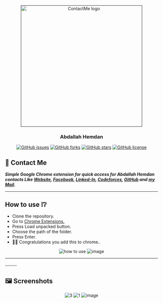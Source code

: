 <p align="center">
  <a href="" rel="noopener">
 <img width=400px  src="https://github.com/AbdallahHemdan/ContactMe/blob/master/Screenshots/4.png" alt="ContactMe logo"></a>
</p>

<h3 align="center">Abdallah Hemdan</h3>

<div align="center">

[![GitHub issues](https://img.shields.io/github/issues/AbdallahHemdan/ContactMe)](https://github.com/AbdallahHemdan/ContactMe/issues)
[![GitHub forks](https://img.shields.io/github/forks/AbdallahHemdan/ContactMe)](https://github.com/AbdallahHemdan/ContactMe/network)
[![GitHub stars](https://img.shields.io/github/stars/AbdallahHemdan/ContactMe)](https://github.com/AbdallahHemdan/ContactMe/stargazers)
[![GitHub license](https://img.shields.io/github/license/AbdallahHemdan/ContactMe)](https://github.com/AbdallahHemdan/ContactMe/blob/master/LICENSE)

</div>

## 🔗 Contact Me 

**_Simple Google Chrome extension for quick access for Abdallah Hemdan contacts Like [Website](https://abdallahhemdan.github.io/), [Facebook](https://www.facebook.com/profile.php?id=100009270028400), [Linked-In](https://www.linkedin.com/in/abdallah-a-hemdan-4a94a614a/), [Codeforces](https://codeforces.com/profile/AbdallahHemdan), [GitHub](https://github.com/AbdallahHemdan) and [my Mail](mailto:abdallah.ahmed.hemdan@gmail.com)._** <br>

<hr>


## How to use ❕❔
- Clone the repository.
- Go to [Chrome Extensions.](chrome://extensions/)
- Press Load unpacked button.
- Choose the path of the folder. 
- Press Enter.
- 🎉🎈 Congratulations you add this to chrome..

<div align="center">
  
![how to use](https://user-images.githubusercontent.com/40190772/72108234-cb975100-333b-11ea-8323-c21f19b125b5.png)
![image](https://user-images.githubusercontent.com/40190772/72108309-f41f4b00-333b-11ea-9e43-a5f59f637606.png)


</div>

<hr>
------

## 🖼 Screenshots

<div align="center">
  
![3](https://user-images.githubusercontent.com/40190772/72105486-4d847b80-3336-11ea-86c0-2eee4afaf1d0.png)
![1](https://user-images.githubusercontent.com/40190772/72105490-4e1d1200-3336-11ea-90f1-8ccd2e93dbde.png)
![image](https://user-images.githubusercontent.com/40190772/72105740-cdaae100-3336-11ea-9cbd-2b4b1e8f1c13.png)

</div>
